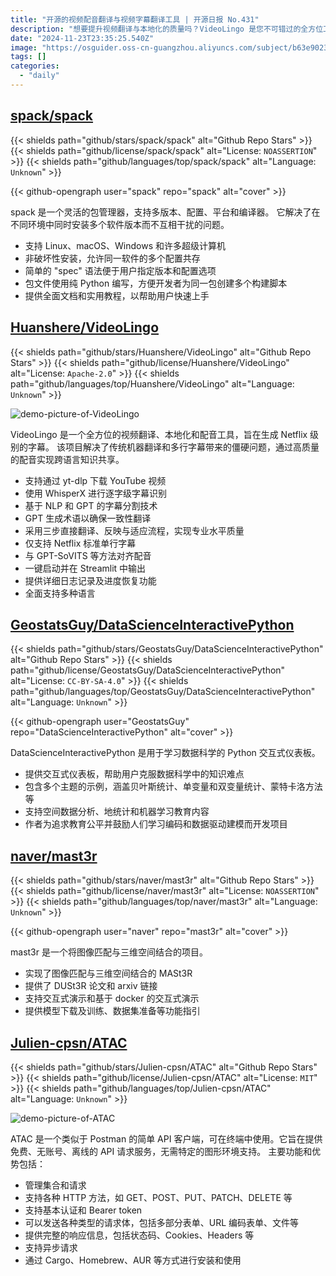 ```yaml
---
title: "开源的视频配音翻译与视频字幕翻译工具 | 开源日报 No.431"
description: "想要提升视频翻译与本地化的质量吗？VideoLingo 是您不可错过的全方位工具！它不仅解决了传统翻译的僵硬问题，还通过高质量的配音与智能字幕技术，实现了跨语言的流畅交流。"
date: "2024-11-23T23:35:25.540Z"
image: "https://osguider.oss-cn-guangzhou.aliyuncs.com/subject/b63e90233d862fba800c022c5b649ac5.png"
tags: []
categories:
  - "daily"
---
```


## [spack/spack](https://github.com/spack/spack)

{{< shields path="github/stars/spack/spack" alt="Github Repo Stars" >}} {{< shields path="github/license/spack/spack" alt="License: `NOASSERTION`" >}} {{< shields path="github/languages/top/spack/spack" alt="Language: `Unknown`" >}}

{{< github-opengraph user="spack" repo="spack" alt="cover" >}}

spack 是一个灵活的包管理器，支持多版本、配置、平台和编译器。
它解决了在不同环境中同时安装多个软件版本而不互相干扰的问题。

- 支持 Linux、macOS、Windows 和许多超级计算机
- 非破坏性安装，允许同一软件的多个配置共存
- 简单的 "spec" 语法便于用户指定版本和配置选项
- 包文件使用纯 Python 编写，方便开发者为同一包创建多个构建脚本
- 提供全面文档和实用教程，以帮助用户快速上手
  
## [Huanshere/VideoLingo](https://github.com/Huanshere/VideoLingo)

{{< shields path="github/stars/Huanshere/VideoLingo" alt="Github Repo Stars" >}} {{< shields path="github/license/Huanshere/VideoLingo" alt="License: `Apache-2.0`" >}} {{< shields path="github/languages/top/Huanshere/VideoLingo" alt="Language: `Unknown`" >}}

![demo-picture-of-VideoLingo](https://static.osguider.com/subject/github/Huanshere/VideoLingo/da09a7e456b2868a15e8bb1e465f8885.png)

VideoLingo 是一个全方位的视频翻译、本地化和配音工具，旨在生成 Netflix 级别的字幕。
该项目解决了传统机器翻译和多行字幕带来的僵硬问题，通过高质量的配音实现跨语言知识共享。

- 支持通过 yt-dlp 下载 YouTube 视频
- 使用 WhisperX 进行逐字级字幕识别
- 基于 NLP 和 GPT 的字幕分割技术
- GPT 生成术语以确保一致性翻译
- 采用三步直接翻译、反映与适应流程，实现专业水平质量
- 仅支持 Netflix 标准单行字幕
- 与 GPT-SoVITS 等方法对齐配音
- 一键启动并在 Streamlit 中输出
- 提供详细日志记录及进度恢复功能
- 全面支持多种语言
  
## [GeostatsGuy/DataScienceInteractivePython](https://github.com/GeostatsGuy/DataScienceInteractivePython)

{{< shields path="github/stars/GeostatsGuy/DataScienceInteractivePython" alt="Github Repo Stars" >}} {{< shields path="github/license/GeostatsGuy/DataScienceInteractivePython" alt="License: `CC-BY-SA-4.0`" >}} {{< shields path="github/languages/top/GeostatsGuy/DataScienceInteractivePython" alt="Language: `Unknown`" >}}

{{< github-opengraph user="GeostatsGuy" repo="DataScienceInteractivePython" alt="cover" >}}

DataScienceInteractivePython 是用于学习数据科学的 Python 交互式仪表板。

- 提供交互式仪表板，帮助用户克服数据科学中的知识难点
- 包含多个主题的示例，涵盖贝叶斯统计、单变量和双变量统计、蒙特卡洛方法等
- 支持空间数据分析、地统计和机器学习教育内容
- 作者为追求教育公平并鼓励人们学习编码和数据驱动建模而开发项目
  
## [naver/mast3r](https://github.com/naver/mast3r)

{{< shields path="github/stars/naver/mast3r" alt="Github Repo Stars" >}} {{< shields path="github/license/naver/mast3r" alt="License: `NOASSERTION`" >}} {{< shields path="github/languages/top/naver/mast3r" alt="Language: `Unknown`" >}}

{{< github-opengraph user="naver" repo="mast3r" alt="cover" >}}

mast3r 是一个将图像匹配与三维空间结合的项目。

- 实现了图像匹配与三维空间结合的 MASt3R
- 提供了 DUSt3R 论文和 arxiv 链接
- 支持交互式演示和基于 docker 的交互式演示
- 提供模型下载及训练、数据集准备等功能指引
  
## [Julien-cpsn/ATAC](https://github.com/Julien-cpsn/ATAC)

{{< shields path="github/stars/Julien-cpsn/ATAC" alt="Github Repo Stars" >}} {{< shields path="github/license/Julien-cpsn/ATAC" alt="License: `MIT`" >}} {{< shields path="github/languages/top/Julien-cpsn/ATAC" alt="Language: `Unknown`" >}}

![demo-picture-of-ATAC](https://static.osguider.com/subject/github/Julien-cpsn/ATAC/0669dbaadb7567604343e8bec5eb19ce.gif)

ATAC 是一个类似于 Postman 的简单 API 客户端，可在终端中使用。它旨在提供免费、无账号、离线的 API 请求服务，无需特定的图形环境支持。
主要功能和优势包括：

- 管理集合和请求
- 支持各种 HTTP 方法，如 GET、POST、PUT、PATCH、DELETE 等
- 支持基本认证和 Bearer token
- 可以发送各种类型的请求体，包括多部分表单、URL 编码表单、文件等
- 提供完整的响应信息，包括状态码、Cookies、Headers 等
- 支持异步请求
- 通过 Cargo、Homebrew、AUR 等方式进行安装和使用
  
